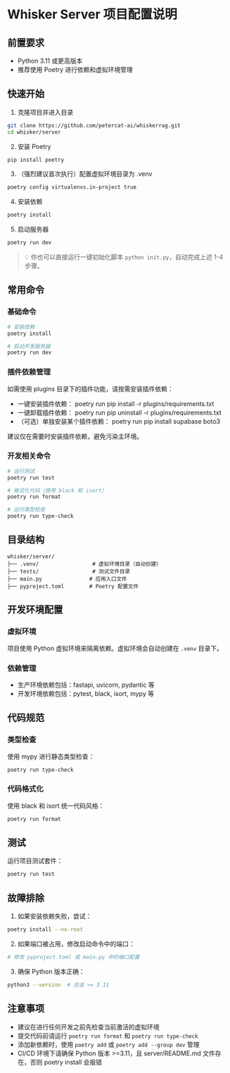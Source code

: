 # Whisker Server 项目配置说明

## 前置要求
- Python 3.11 或更高版本
- 推荐使用 Poetry 进行依赖和虚拟环境管理

## 快速开始

1. 克隆项目并进入目录

```bash
git clone https://github.com/petercat-ai/whiskerrag.git
cd whisker/server
```

2. 安装 Poetry

```bash
pip install poetry
```

3. （强烈建议首次执行）配置虚拟环境目录为 .venv

```bash
poetry config virtualenvs.in-project true
```

4. 安装依赖

```bash
poetry install
```

5. 启动服务器

```bash
poetry run dev
```

> 💡 你也可以直接运行一键初始化脚本 `python init.py`，自动完成上述 1-4 步骤。

## 常用命令

### 基础命令

```bash
# 安装依赖
poetry install

# 启动开发服务器
poetry run dev
```

### 插件依赖管理

如需使用 plugins 目录下的插件功能，请按需安装插件依赖：

- 一键安装插件依赖：
  poetry run pip install -r plugins/requirements.txt
- 一键卸载插件依赖：
  poetry run pip uninstall -r plugins/requirements.txt
- （可选）单独安装某个插件依赖：
  poetry run pip install supabase boto3

建议仅在需要时安装插件依赖，避免污染主环境。

### 开发相关命令

```bash
# 运行测试
poetry run test

# 格式化代码（使用 black 和 isort）
poetry run format

# 运行类型检查
poetry run type-check
```

## 目录结构

```
whisker/server/
├── .venv/                 # 虚拟环境目录（自动创建）
├── tests/                 # 测试文件目录
├── main.py               # 应用入口文件
├── pyproject.toml        # Poetry 配置文件
```

## 开发环境配置

### 虚拟环境

项目使用 Python 虚拟环境来隔离依赖。虚拟环境会自动创建在 `.venv` 目录下。

### 依赖管理

- 生产环境依赖包括：fastapi, uvicorn, pydantic 等
- 开发环境依赖包括：pytest, black, isort, mypy 等

## 代码规范

### 类型检查

使用 mypy 进行静态类型检查：

```bash
poetry run type-check
```

### 代码格式化

使用 black 和 isort 统一代码风格：

```bash
poetry run format
```

## 测试

运行项目测试套件：

```bash
poetry run test
```

## 故障排除

1. 如果安装依赖失败，尝试：

```bash
poetry install --no-root
```

2. 如果端口被占用，修改启动命令中的端口：

```bash
# 修改 pyproject.toml 或 main.py 中的端口配置
```

3. 确保 Python 版本正确：

```bash
python3 --version  # 应该 >= 3.11
```

## 注意事项
- 建议在进行任何开发之前先检查当前激活的虚拟环境
- 提交代码前请运行 `poetry run format` 和 `poetry run type-check`
- 添加新依赖时，使用 `poetry add` 或 `poetry add --group dev` 管理
- CI/CD 环境下请确保 Python 版本 >=3.11，且 server/README.md 文件存在，否则 poetry install 会报错
